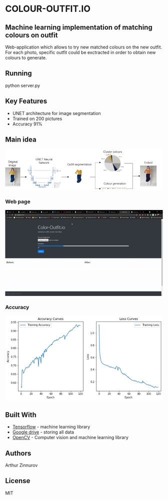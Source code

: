<h1 align="left">
  <br>COLOUR-OUTFIT.IO<br>
</h1>

## Machine learning implementation of matching colours on outfit

Web-application which allows to try new matched colours on the new outfit. 
For each photo, specific outfit could be exctracted in order to obtain new colours to generate. 


## Running
python server.py 

## Key Features
* UNET architecture for image segmentation
* Trained on 200 pictures
* Accuracy 91%


## Main idea 

![Alt Text](example.png)

### Web page

![Alt Text](webpage.gif)

### Accuracy
![Alt Text](accuracy.png)

## Built With

* [Tensorflow](https://www.tensorflow.org) - machine learning library 
* [Google drive](https://www.google.com/drive) - storing all data 
* [OpenCV](https://opencv.org) - Computer vision and machine learning library 

## Authors
Arthur Zinnurov

## License
MIT
